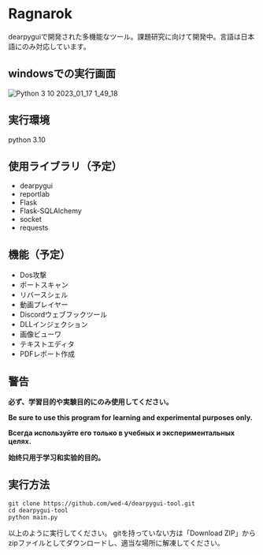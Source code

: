 # Ragnarok
dearpyguiで開発された多機能なツール。課題研究に向けて開発中。言語は日本語にのみ対応しています。

## windowsでの実行画面

![Python 3 10 2023_01_17 1_49_18](https://user-images.githubusercontent.com/94733396/212729968-69d2be1f-e6f3-4e79-813d-119801b4ac55.png)


## 実行環境

python 3.10

## 使用ライブラリ（予定）

 - dearpygui
 - reportlab
 - Flask
 - Flask-SQLAlchemy
 - socket
 - requests

## 機能（予定）

 - Dos攻撃
 - ポートスキャン
 - リバースシェル
 - 動画プレイヤー
 - Discordウェブフックツール
 - DLLインジェクション
 - 画像ビューワ
 - テキストエディタ
 - PDFレポート作成

## 警告

**必ず、学習目的や実験目的にのみ使用してください。**

**Be sure to use this program for learning and experimental purposes only.**

**Всегда используйте его только в учебных и экспериментальных целях.**

**始终只用于学习和实验的目的。**

## 実行方法

    git clone https://github.com/wed-4/dearpygui-tool.git
    cd dearpygui-tool
    python main.py

以上のように実行してください。
gitを持っていない方は「Download ZIP」からzipファイルとしてダウンロードし、適当な場所に解凍してください。
